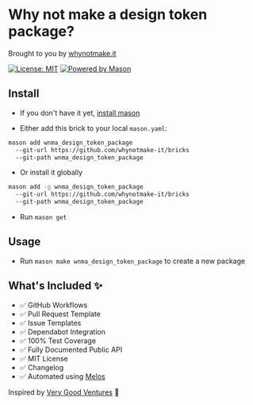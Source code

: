 # Why not make a design token package?
Brought to you by [whynotmake.it](https://whynotmake.it)

[![License: MIT](https://img.shields.io/badge/license-MIT-blue.svg)](https://opensource.org/licenses/MIT)
[![Powered by Mason](https://img.shields.io/endpoint?url=https%3A%2F%2Ftinyurl.com%2Fmason-badge)](https://github.com/felangel/mason)

## Install
- If you don't have it yet, [install mason](https://docs.brickhub.dev/installing)

- Either add this brick to your local `mason.yaml`:
```sh
mason add wnma_design_token_package
  --git-url https://github.com/whynotmake-it/bricks
  --git-path wnma_design_token_package
```

- Or install it globally
```sh
mason add -g wnma_design_token_package
  --git-url https://github.com/whynotmake-it/bricks
  --git-path wnma_design_token_package
```

- Run `mason get`

## Usage
- Run `mason make wnma_design_token_package` to create a new package

## What's Included ✨

- ✅ GitHub Workflows
- ✅ Pull Request Template
- ✅ Issue Templates
- ✅ Dependabot Integration
- ✅ 100% Test Coverage
- ✅ Fully Documented Public API
- ✅ MIT License
- ✅ Changelog
- ✅ Automated using [Melos](https://github.com/invertase/melos)

Inspired by [Very Good Ventures](https://verygood.ventures) 🦄

